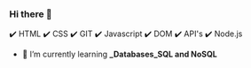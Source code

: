 ### Hi there 👋

:heavy_check_mark: HTML
:heavy_check_mark: CSS
:heavy_check_mark: GIT
:heavy_check_mark: Javascript
:heavy_check_mark: DOM
:heavy_check_mark: API's
:heavy_check_mark: Node.js

- 🌱 I’m currently learning **_Databases_SQL and NoSQL**


<!--
**husseinfaqih/husseinfaqih** is a ✨ _special_ ✨ repository because its `README.md` (this file) appears on your GitHub profile.

Here are some ideas to get you started:

- 🔭 I’m currently working on ...
- 🌱 I’m currently learning ...
- 👯 I’m looking to collaborate on ...
- 🤔 I’m looking for help with ...
- 💬 Ask me about ...
- 📫 How to reach me: ...
- 😄 Pronouns: ...
- ⚡ Fun fact: ...
-->
